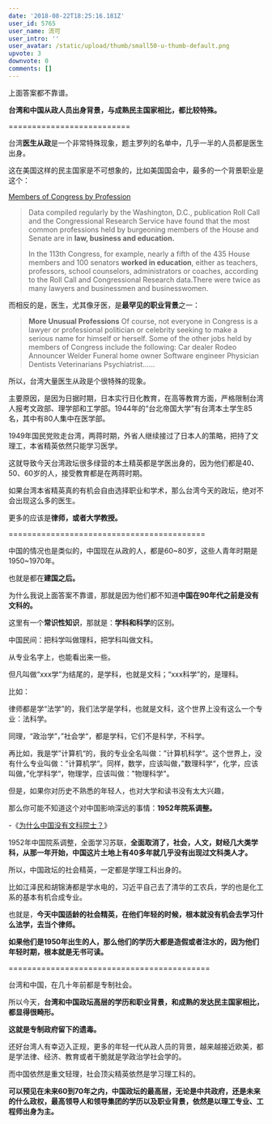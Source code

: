 ```yaml
---
date: '2018-08-22T18:25:16.181Z'
user_id: 5765
user_name: 流可
user_intro: ''
user_avatar: /static/upload/thumb/small50-u-thumb-default.png
upvote: 3
downvote: 0
comments: []
---
```


上面答案都不靠谱。

**台湾和中国从政人员出身背景，与成熟民主国家相比，都比较特殊。**

\==========================

台湾**医生从政**是一个非常特殊现象，题主罗列的名单中，几乎一半的人员都是医生出身。

这在美国这样的民主国家是不可想象的，比如美国国会中，最多的一个背景职业是这个：

[Members of Congress by Profession](https://www.thoughtco.com/members-of-congress-by-former-professions-3368253)  

> Data compiled regularly by the Washington, D.C., publication Roll Call and the Congressional Research Service have found that the most common professions held by burgeoning members of the House and Senate are in **law, business and education.**
> 
> In the 113th Congress, for example, nearly a fifth of the 435 House members and 100 senators **worked in education**, either as teachers, professors, school counselors, administrators or coaches, according to the Roll Call and Congressional Research data.There were twice as many lawyers and businessmen and businesswomen.

而相反的是，医生，尤其像牙医，是**最罕见的职业背景**之一：

> **More Unusual Professions** Of course, not everyone in Congress is a lawyer or professional politician or celebrity seeking to make a serious name for himself or herself. Some of the other jobs held by members of Congress include the following: Car dealer Rodeo Announcer Welder Funeral home owner Software engineer Physician Dentists Veterinarians Psychiatrist......

所以，台湾大量医生从政是个很特殊的现象。

主要原因，是因为日据时期，日本实行日化教育，在高等教育方面，严格限制台湾人报考文政部、理学部和工学部。1944年的“台北帝国大学”有台湾本土学生85名，其中有80人集中在医学部。

1949年国民党败走台湾，两蒋时期，外省人继续接过了日本人的策略，把持了文理工，本省精英依然只能学习医学。  

这就导致今天台湾政坛很多绿营的本土精英都是学医出身的，因为他们都是40、50、60岁的人，接受教育都是在两蒋时期。

如果台湾本省精英真的有机会自由选择职业和学术，那么台湾今天的政坛，绝对不会出现这么多的医生。

更多的应该是**律师，或者大学教授。**

\==========================================

中国的情况也是类似的，中国现在从政的人，都是60~80岁，这些人青年时期是1950~1970年。

也就是都在**建国之后。**

为什么我说上面答案不靠谱，那就是因为他们都不知道**中国在90年代之前是没有文科的。**

这里有一个**常识性知识**，那就是：**学科和科学**的区别。

  

中国民间：把科学叫做理科，把学科叫做文科。

从专业名字上，也能看出来一些。

但凡叫做“xxx学”为结尾的，是学科，也就是文科；“xxx科学”的，是理科。

比如：

律师都是学“法学”的，我们法学是学科，也就是文科，这个世界上没有这么一个专业：法科学。

同理，“政治学”，”社会学“，都是学科，它们不是科学，不科学。

  

再比如，我是学”计算机“的，我的专业全名叫做：”计算机科学“。这个世界上，没有什么专业叫做：”计算机学“。同样，数学，应该叫做，”数理科学“，化学，应该叫做，”化学科学“，物理学，应该叫做："物理科学"。

  

但是，如果你对历史不熟悉的年轻人，也对大学和读书没有太大兴趣，

那么你可能不知道这个对中国影响深远的事情：**1952年院系调整。**

\-《[为什么中国没有文科院士？](http://wemedia.ifeng.com/46561264/wemedia.shtml)》

1952年中国院系调整，全面学习苏联，**全面取消了，社会，人文，财经几大类学科，从那一年开始，中国这片土地上有40多年就几乎没有出现过文科类人才。**

所以，中国政坛的社会精英，一定都是学理工科出身的。

比如江泽民和胡锦涛都是学水电的，习近平自己去了清华的工农兵，学的也是化工系的基本有机合成专业。

  

也就是，**今天中国适龄的社会精英，在他们年轻的时候，根本就没有机会去学习什么法学，去当个律师。**

**如果他们是1950年出生的人，那么他们的学历大都是造假或者注水的，因为他们年轻时期，根本就是无书可读。**

\===========================================

台湾和中国，在几十年前都是专制社会。

所以今天，**台湾和中国政坛高层的学历和职业背景，和成熟的发达民主国家相比，都显得很畸形。**

**这就是专制政府留下的遗毒。**

还好台湾人有幸迈入正规，更多的年轻一代从政人员的背景，越来越接近欧美，都是学法律、经济、教育或者干脆就是学政治学社会学的。

  

而中国依然是重文轻理，社会顶尖精英依然是学习理工科的。

**可以预见在未来60到70年之内，中国政坛的最高层，无论是中共政府，还是未来的什么政权，最高领导人和领导集团的学历以及职业背景，依然是以理工专业、工程师出身为主。**
